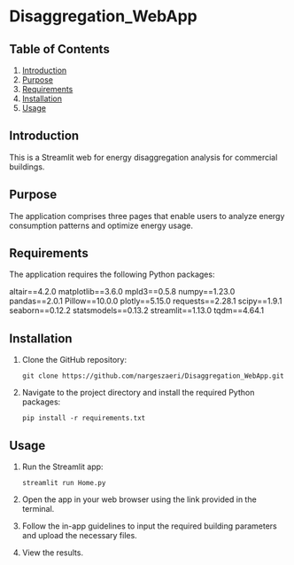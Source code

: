 # Disaggregation_WebApp
## Table of Contents

1. [Introduction](#introduction)
2. [Purpose](#purpose)
3. [Requirements](#requirements)
4. [Installation](#installation)
5. [Usage](#usage)


## Introduction

This is a Streamlit web for energy disaggregation analysis for commercial buildings.

## Purpose

The application comprises three pages that enable users to analyze energy consumption patterns and optimize energy usage.

## Requirements

The application requires the following Python packages:

altair==4.2.0
matplotlib==3.6.0
mpld3==0.5.8
numpy==1.23.0
pandas==2.0.1
Pillow==10.0.0
plotly==5.15.0
requests==2.28.1
scipy==1.9.1
seaborn==0.12.2
statsmodels==0.13.2
streamlit==1.13.0
tqdm==4.64.1


## Installation

1. Clone the GitHub repository:

    ```
    git clone https://github.com/nargeszaeri/Disaggregation_WebApp.git
    ```

2. Navigate to the project directory and install the required Python packages:

    ```
    pip install -r requirements.txt
    ```

## Usage

1. Run the Streamlit app:

    ```
    streamlit run Home.py
    ```

2. Open the app in your web browser using the link provided in the terminal.

3. Follow the in-app guidelines to input the required building parameters and upload the necessary files.

4. View the results.
